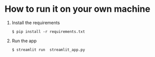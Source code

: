# How to run it on your own machine

1. Install the requirements

   ```
   $ pip install -r requirements.txt
   ```

2. Run the app

   ```
   $ streamlit run  streamlit_app.py
   ```